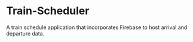 # Train-Scheduler
A train schedule application that incorporates Firebase to host arrival and departure data.
